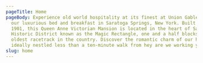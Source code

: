 ```yaml
---
pageTitle: Home
pageBody: Experience old world hospitality at its finest at Union Gables Inn,
  our luxurious bed and breakfast in Saratoga Springs, New York. Built circa
  1901, this Queen Anne Victorian Mansion is located in the heart of Saratoga’s
  Historic District known as the Magic Rectangle, one and a half blocks from the
  oldest racetrack in the country. Discover the romantic charm of our hotel,
  ideally nestled less than a ten-minute walk from hey are we working yet.
slug: home
---
```

